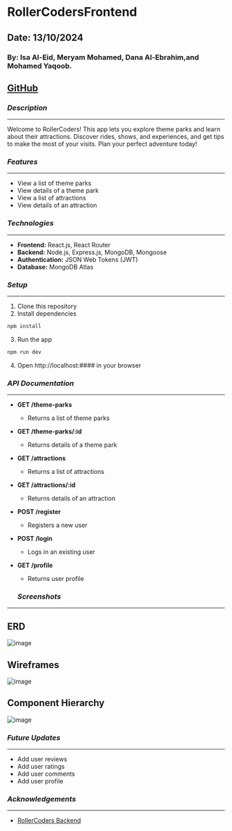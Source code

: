 # RollerCodersFrontend

## Date: 13/10/2024

### By: Isa Al-Eid, Meryam Mohamed, Dana Al-Ebrahim,and Mohamed Yaqoob.

[GitHub](https://github.com/DanaK270/RollerCodersFrontend)
---
### ***Description***
---
Welcome to RollerCoders! This app lets you explore theme parks and learn about their attractions. Discover rides, shows, and experiences, and get tips to make the most of your visits. Plan your perfect adventure today!
### ***Features***
---
- View a list of theme parks
- View details of a theme park
- View a list of attractions
- View details of an attraction

### ***Technologies***
---
- **Frontend:** React.js, React Router
- **Backend:** Node.js, Express.js, MongoDB, Mongoose
- **Authentication:** JSON Web Tokens (JWT)
- **Database:** MongoDB Atlas

### ***Setup***
---
1. Clone this repository
2. Install dependencies
```bash
npm install
```
3. Run the app
```bash
npm run dev
```
4. Open http://localhost:#### in your browser
### ***API Documentation***
---
- **GET /theme-parks**
  - Returns a list of theme parks
- **GET /theme-parks/:id**
  - Returns details of a theme park
- **GET /attractions**
  - Returns a list of attractions
- **GET /attractions/:id**
  - Returns details of an attraction
- **POST /register**
  - Registers a new user
- **POST /login**
  - Logs in an existing user
- **GET /profile**
  - Returns user profile

  ### ***Screenshots***
---

## ERD
![image](https://i.imgur.com/RTwm5Ez.png)
## Wireframes
![image](https://i.imgur.com/Shxoyjm.png)
## Component Hierarchy 
![image](https://i.imgur.com/2hpoDdV.png)

### ***Future Updates***
---
- Add user reviews
- Add user ratings
- Add user comments
- Add user profile

### ***Acknowledgements***
---
- [RollerCoders Backend](https://github.com/DanaK270/RollercodersBackend)


